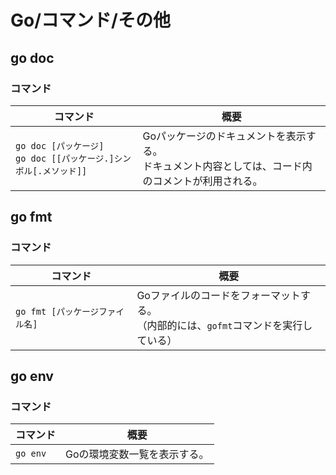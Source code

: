 # Go/コマンド/その他

## go doc

### コマンド

| コマンド                                                     | 概要                                                         |
| ------------------------------------------------------------ | ------------------------------------------------------------ |
| `go doc [パッケージ]`<br />`go doc [[パッケージ.]シンボル[.メソッド]]` | Goパッケージのドキュメントを表示する。<br />ドキュメント内容としては、コード内のコメントが利用される。 |

## go fmt

### コマンド

| コマンド                        | 概要                                                         |
| ------------------------------- | ------------------------------------------------------------ |
| `go fmt [パッケージファイル名]` | Goファイルのコードをフォーマットする。<br />（内部的には、`gofmt`コマンドを実行している） |

## go env

### コマンド

| コマンド | 概要                         |
| -------- | ---------------------------- |
| `go env` | Goの環境変数一覧を表示する。 |
